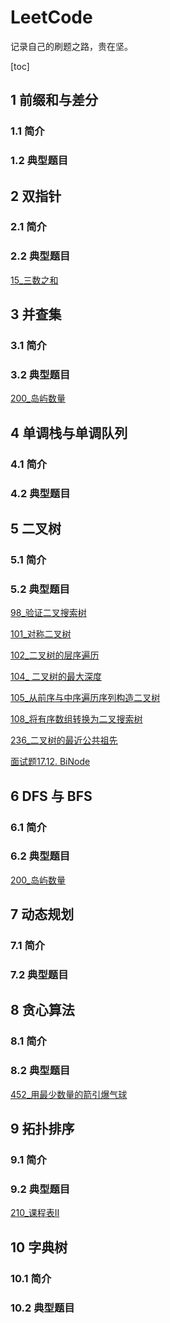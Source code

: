 # LeetCode
记录自己的刷题之路，贵在坚。

[toc]

## 1 前缀和与差分

### 1.1 简介



### 1.2 典型题目



## 2 双指针

### 2.1 简介



### 2.2 典型题目

 [15_三数之和](https://leetcode-cn.com/problems/3sum/)



## 3 并查集

### 3.1 简介



### 3.2 典型题目

 [200_岛屿数量](https://leetcode-cn.com/problems/number-of-islands/)



## 4 单调栈与单调队列

### 4.1 简介



### 4.2 典型题目



## 5 二叉树

### 5.1 简介



### 5.2 典型题目

[98_验证二叉搜索树](https://leetcode-cn.com/problems/validate-binary-search-tree/)

[101_对称二叉树](https://leetcode-cn.com/problems/symmetric-tree/)

[102_二叉树的层序遍历](https://leetcode-cn.com/problems/binary-tree-level-order-traversal/)

[104_ 二叉树的最大深度](https://leetcode-cn.com/problems/maximum-depth-of-binary-tree/)

[105_从前序与中序遍历序列构造二叉树](https://leetcode-cn.com/problems/construct-binary-tree-from-preorder-and-inorder-traversal/)

[108_将有序数组转换为二叉搜索树](https://leetcode-cn.com/problems/convert-sorted-array-to-binary-search-tree/)

[236_二叉树的最近公共祖先](https://leetcode-cn.com/problems/lowest-common-ancestor-of-a-binary-tree/)

[面试题17.12. BiNode](https://leetcode-cn.com/problems/binode-lcci/)



## 6 DFS 与 BFS

### 6.1 简介



### 6.2 典型题目

 [200_岛屿数量](https://leetcode-cn.com/problems/number-of-islands/)



## 7 动态规划

### 7.1 简介



### 7.2 典型题目



## 8 贪心算法

### 8.1 简介



### 8.2 典型题目

[452_用最少数量的箭引爆气球](https://leetcode-cn.com/problems/minimum-number-of-arrows-to-burst-balloons/)



## 9 拓扑排序

### 9.1 简介



### 9.2 典型题目

[210_课程表Ⅱ](https://leetcode-cn.com/problems/course-schedule-ii/)



## 10 字典树

### 10.1 简介



### 10.2 典型题目

